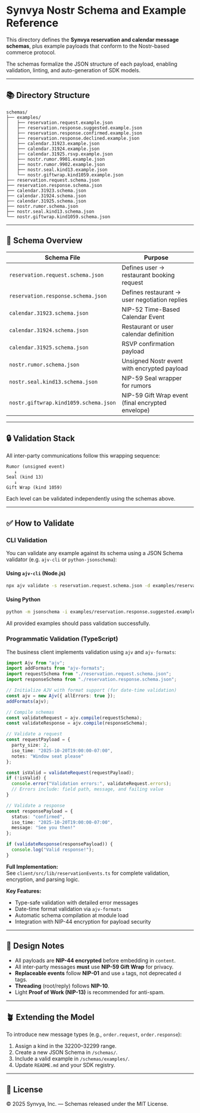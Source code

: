 # Synvya Nostr Schema and Example Reference

This directory defines the **Synvya reservation and calendar message schemas**, plus example payloads that conform to the Nostr-based commerce protocol.

The schemas formalize the JSON structure of each payload, enabling validation, linting, and auto-generation of SDK models.

---

## 📚 Directory Structure

```
schemas/
├── examples/
│   ├── reservation.request.example.json
│   ├── reservation.response.suggested.example.json
│   ├── reservation.response.confirmed.example.json
│   ├── reservation.response.declined.example.json
│   ├── calendar.31923.example.json
│   ├── calendar.31924.example.json
│   ├── calendar.31925.rsvp.example.json
│   ├── nostr.rumor.9901.example.json
│   ├── nostr.rumor.9902.example.json
│   ├── nostr.seal.kind13.example.json
│   └── nostr.giftwrap.kind1059.example.json
├── reservation.request.schema.json
├── reservation.response.schema.json
├── calendar.31923.schema.json
├── calendar.31924.schema.json
├── calendar.31925.schema.json
├── nostr.rumor.schema.json
├── nostr.seal.kind13.schema.json
└── nostr.giftwrap.kind1059.schema.json
```

---

## 🧩 Schema Overview

| Schema File | Purpose |
|--------------|----------|
| `reservation.request.schema.json` | Defines user → restaurant booking request |
| `reservation.response.schema.json` | Defines restaurant → user negotiation replies |
| `calendar.31923.schema.json` | NIP-52 Time-Based Calendar Event |
| `calendar.31924.schema.json` | Restaurant or user calendar definition |
| `calendar.31925.schema.json` | RSVP confirmation payload |
| `nostr.rumor.schema.json` | Unsigned Nostr event with encrypted payload |
| `nostr.seal.kind13.schema.json` | NIP-59 Seal wrapper for rumors |
| `nostr.giftwrap.kind1059.schema.json` | NIP-59 Gift Wrap event (final encrypted envelope) |

---

## 🔒 Validation Stack

All inter-party communications follow this wrapping sequence:

```
Rumor (unsigned event)
   ↓
Seal (kind 13)
   ↓
Gift Wrap (kind 1059)
```

Each level can be validated independently using the schemas above.

---

## ✅ How to Validate

### CLI Validation

You can validate any example against its schema using a JSON Schema validator (e.g. `ajv-cli` or `python-jsonschema`):

#### Using `ajv-cli` (Node.js)
```bash
npx ajv validate -s reservation.request.schema.json -d examples/reservation.request.example.json
```

#### Using Python
```bash
python -m jsonschema -i examples/reservation.response.suggested.example.json reservation.response.schema.json
```

All provided examples should pass validation successfully.

### Programmatic Validation (TypeScript)

The business client implements validation using `ajv` and `ajv-formats`:

```typescript
import Ajv from "ajv";
import addFormats from "ajv-formats";
import requestSchema from "./reservation.request.schema.json";
import responseSchema from "./reservation.response.schema.json";

// Initialize AJV with format support (for date-time validation)
const ajv = new Ajv({ allErrors: true });
addFormats(ajv);

// Compile schemas
const validateRequest = ajv.compile(requestSchema);
const validateResponse = ajv.compile(responseSchema);

// Validate a request
const requestPayload = {
  party_size: 2,
  iso_time: "2025-10-20T19:00:00-07:00",
  notes: "Window seat please"
};

const isValid = validateRequest(requestPayload);
if (!isValid) {
  console.error("Validation errors:", validateRequest.errors);
  // Errors include: field path, message, and failing value
}

// Validate a response
const responsePayload = {
  status: "confirmed",
  iso_time: "2025-10-20T19:00:00-07:00",
  message: "See you then!"
};

if (validateResponse(responsePayload)) {
  console.log("Valid response!");
}
```

**Full Implementation:**  
See `client/src/lib/reservationEvents.ts` for complete validation, encryption, and parsing logic.

**Key Features:**
- Type-safe validation with detailed error messages
- Date-time format validation via `ajv-formats`
- Automatic schema compilation at module load
- Integration with NIP-44 encryption for payload security

---

## 🧠 Design Notes

- All payloads are **NIP-44 encrypted** before embedding in `content`.
- All inter-party messages **must** use **NIP-59 Gift Wrap** for privacy.
- **Replaceable events** follow **NIP-01** and use `a` tags, not deprecated `d` tags.
- **Threading** (root/reply) follows **NIP-10**.
- Light **Proof of Work (NIP-13)** is recommended for anti-spam.

---

## 🪴 Extending the Model

To introduce new message types (e.g., `order.request`, `order.response`):

1. Assign a kind in the 32200–32299 range.
2. Create a new JSON Schema in `/schemas/`.
3. Include a valid example in `/schemas/examples/`.
4. Update `README.md` and your SDK registry.

---

## 🧾 License

© 2025 Synvya, Inc. — Schemas released under the MIT License.
